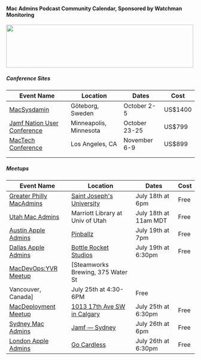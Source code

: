 #### Mac Admins Podcast Community Calendar, Sponsored by Watchman Monitoring

[<img src="https://podcast.macadmins.org/wp-content/uploads/2017/06/Watchman-Monitoring-logo-blue.png" alt="" width="500" height="115" />](https://www.watchmanmonitoring.com)
 
##### Conference Sites

| Event Name | Location | Dates | Cost |
|------------|----------|-------|------|
| [MacSysdamin](https://macsysadmin.se) | Göteborg, Sweden | October 2-5 | US$1400 |
| [Jamf Nation User Conference](https://www.jamf.com/events/jamf-nation-user-conference/2018/) | Minneapolis, Minnesota | October 23-25 | US$799 |
| [MacTech Conference](https://conference.mactech.com) | Los Angeles, CA | November 6-9 | US$899 |
|  |  |  |  |
|  |  |  |  |


##### Meetups

| Event Name | Location | Dates | Cost |
|------------|----------|-------|------|
| [Greater Philly MacAdmins](https://www.meetup.com/Greater-Philadelphia-Area-Mac-Admins/events/252547963/) | [Saint Joseph's University](https://www.google.com/maps/search/?api=1&query=5600+City+Ave%2C+Philadelphia%2C+PA%2C+19107%2C+us) | July 18th at 6pm | Free |
| [Utah Mac Admins](https://apple.lib.utah.edu/july-2018-macadmins-meeting/) | Marriott Library at Univ of Utah | July 18th at 11am MDT | Free |
| [Austin Apple Admins](https://austinappleadmins.org/2018-07-16/july-pinballz-social/) | [Pinballz](https://www.pinballzarcade.com) | July 19th at 7pm | Free |
| [Dallas Apple Admins](http://dallasappleadmins.org/2018-07-05/July-2018-Meetup/) | [Bottle Rocket Studios](https://goo.gl/maps/Adkz1ZPehxF2) | July 19th at 6:30pm | Free |
| [MacDevOps:YVR Meetup](https://mdoyvr.com/) | [Steamworks Brewing, 375 Water St
Vancouver, Canada] | July 25th at 4:30-6PM | Free |
| [MacDeployment Meetup](https://macdeployment.ca) | [1013 17th Ave SW in Calgary](https://www.google.com.au/maps/place/1013+17+Ave+SW,+Calgary,+AB+T2T+0A7,+Canada/@51.0375563,-114.0872247,17z/data=!3m1!4b1!4m5!3m4!1s0x53717020597cffe9:0xb50fb5730412dedb!8m2!3d51.0375529!4d-114.085036) | July 25th at 6:30pm | Free |
| [Sydney Mac Admins](http://meetu.ps/e/FxG5Q/nPQr8/f) | [Jamf — Sydney](https://goo.gl/maps/12mZnFntcnw) | July 26th at 6pm | Free |
| [London Apple Admins](http://www.londonappleadmins.org.uk/events/26th-july-2018-meet-up-gocardless/) | [Go Cardless](https://www.google.com.au/maps/place/65+Goswell+Rd,+London+EC1V+0BB,+UK/data=!4m2!3m1!1s0x48761b574ecd2a67:0xf7d5f1d29126f0f2?sa=X&ved=0ahUKEwjSiZqa5oHcAhVKgrwKHX8kBbsQ8gEIJjAA) | July 26th at 6:30pm | Free |
